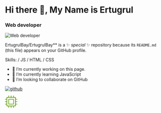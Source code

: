 # Hi there 👋, My Name is Ertugrul
### Web developer
![Web developer](https://arturssmirnovs.github.io/github-profile-readme-generator/images/banner.png)

ErtugrulBay/ErtugrulBay** is a ✨ _special_ ✨ repository because its `README.md` (this file) appears on your GitHub profile.

Skills: / JS / HTML / CSS

- 🔭 I’m currently working on this page. 
- 🌱 I’m currently learning JavaScript 
- 👯 I’m looking to collaborate on GitHub 


[<img src='https://cdn.jsdelivr.net/npm/simple-icons@3.0.1/icons/github.svg' alt='github' height='40'>](https://github.com/ErtugrulBay)  

<a href='https://docs.github.com/en/developers'><img src='https://raw.githubusercontent.com/acervenky/animated-github-badges/master/assets/devbadge.gif' width='40' height='40'></a> 


  
